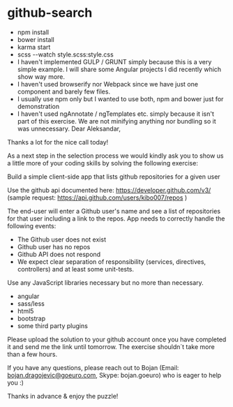 # github-search

* npm install
* bower install
* karma start
* scss --watch style.scss:style.css
* I haven't implemented GULP / GRUNT simply because this is a very simple example. I will share some Angular projects I did recently which show way more.
* I haven't used browserify nor Webpack since we have just one component and barely few files.
* I usually use npm only but I wanted to use both, npm and bower just for demonstration
* I haven't used ngAnnotate / ngTemplates etc. simply because it isn't part of this exercise. We are not minifying anything nor bundling so it was unnecessary.
Dear Aleksandar,

Thanks a lot for the nice call today!

As a next step in the selection process we would kindly ask you to show us a little more of your coding skills by solving the following exercise:

Build a simple client-side app that lists github repositories for a given user

Use the github api documented here: https://developer.github.com/v3/ (sample request: https://api.github.com/users/kibo007/repos )

The end-user will enter a Github user's name and see a list of repositories for that user including a link to the repos. App needs to correctly handle the following events:

- The Github user does not exist
- Github user has no repos
- Github API does not respond
- We expect clear separation of responsibility (services, directives, controllers) and at least some unit-tests.

Use any JavaScript libraries necessary but no more than necessary.

- angular
- sass/less
- html5
- bootstrap
- some third party plugins

Please upload the solution to your github account once you have completed it and send me the link until tomorrow. The exercise shouldn´t take more than a few hours.

If you have any questions, please reach out to Bojan (Email: bojan.dragojevic@goeuro.com, Skype: bojan.goeuro) who is eager to help you :)

Thanks in advance & enjoy the puzzle!
